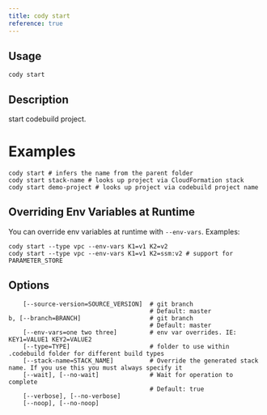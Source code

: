 ```yaml
---
title: cody start
reference: true
---
```


## Usage

    cody start

## Description

start codebuild project.

# Examples

    cody start # infers the name from the parent folder
    cody start stack-name # looks up project via CloudFormation stack
    cody start demo-project # looks up project via codebuild project name

## Overriding Env Variables at Runtime

You can override env variables at runtime with `--env-vars`. Examples:

    cody start --type vpc --env-vars K1=v1 K2=v2
    cody start --type vpc --env-vars K1=v1 K2=ssm:v2 # support for PARAMETER_STORE


## Options

```
    [--source-version=SOURCE_VERSION]  # git branch
                                       # Default: master
b, [--branch=BRANCH]                   # git branch
                                       # Default: master
    [--env-vars=one two three]         # env var overrides. IE: KEY1=VALUE1 KEY2=VALUE2
    [--type=TYPE]                      # folder to use within .codebuild folder for different build types
    [--stack-name=STACK_NAME]          # Override the generated stack name. If you use this you must always specify it
    [--wait], [--no-wait]              # Wait for operation to complete
                                       # Default: true
    [--verbose], [--no-verbose]        
    [--noop], [--no-noop]              
```

